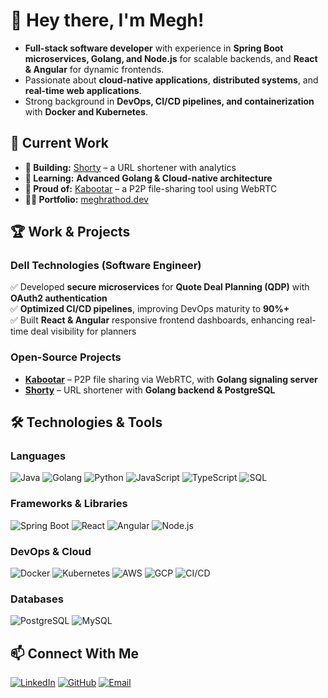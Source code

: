 # 👋 Hey there, I'm Megh!

- **Full-stack software developer** with experience in **Spring Boot microservices, Golang, and Node.js** for scalable backends, and **React & Angular** for dynamic frontends.  
- Passionate about **cloud-native applications**, **distributed systems**, and **real-time web applications**.  
- Strong background in **DevOps, CI/CD pipelines, and containerization** with **Docker and Kubernetes**.  

## 🚀 Current Work  
- **🔭 Building:** [Shorty](https://github.com/meghrathod/shorty) – a URL shortener with analytics  
- **🌱 Learning:** **Advanced Golang & Cloud-native architecture**  
- **🤝 Proud of:** [Kabootar](https://kabootar.meghrathod.dev) – a P2P file-sharing tool using WebRTC  
- **👨‍💻 Portfolio:** [meghrathod.dev](https://meghrathod.dev)  

## 🏆 Work & Projects  
### **Dell Technologies (Software Engineer)**  
✅ Developed **secure microservices** for **Quote Deal Planning (QDP)** with **OAuth2 authentication**  
✅ **Optimized CI/CD pipelines**, improving DevOps maturity to **90%+**  
✅ Built **React & Angular** responsive frontend dashboards, enhancing real-time deal visibility for planners  

### **Open-Source Projects**  
- **[Kabootar](https://kabootar.meghrathod.dev)** – P2P file sharing via WebRTC, with **Golang signaling server**  
- **[Shorty](https://sh.meghrathod.dev)** – URL shortener with **Golang backend & PostgreSQL**  

## 🛠️ Technologies & Tools  

### **Languages**  
![Java](https://img.shields.io/badge/Java-%23ED8B00.svg?style=flat&logo=openjdk&logoColor=white)  ![Golang](https://img.shields.io/badge/Go-%2300ADD8.svg?style=flat&logo=go&logoColor=white)  ![Python](https://img.shields.io/badge/Python-3776AB.svg?style=flat&logo=python&logoColor=white)  ![JavaScript](https://img.shields.io/badge/JavaScript-F7DF1E.svg?style=flat&logo=javascript&logoColor=black)  ![TypeScript](https://img.shields.io/badge/TypeScript-007ACC.svg?style=flat&logo=typescript&logoColor=white)  ![SQL](https://img.shields.io/badge/SQL-CC2927.svg?style=flat&logo=microsoft-sql-server&logoColor=white)  

### **Frameworks & Libraries**  
![Spring Boot](https://img.shields.io/badge/Spring%20Boot-6DB33F.svg?style=flat&logo=spring-boot&logoColor=white)  ![React](https://img.shields.io/badge/React-20232A.svg?style=flat&logo=react&logoColor=61DAFB)  ![Angular](https://img.shields.io/badge/Angular-DD0031.svg?style=flat&logo=angular&logoColor=white)  ![Node.js](https://img.shields.io/badge/Node.js-339933.svg?style=flat&logo=node.js&logoColor=white)  

### **DevOps & Cloud**  
![Docker](https://img.shields.io/badge/Docker-2496ED.svg?style=flat&logo=docker&logoColor=white)  ![Kubernetes](https://img.shields.io/badge/Kubernetes-326CE5.svg?style=flat&logo=kubernetes&logoColor=white)  ![AWS](https://img.shields.io/badge/AWS-232F3E.svg?style=flat&logo=amazon-aws&logoColor=white)  ![GCP](https://img.shields.io/badge/GCP-4285F4.svg?style=flat&logo=google-cloud&logoColor=white)  ![CI/CD](https://img.shields.io/badge/CI%2FCD-00A98F.svg?style=flat&logo=github-actions&logoColor=white)  

### **Databases**  
![PostgreSQL](https://img.shields.io/badge/PostgreSQL-4169E1.svg?style=flat&logo=postgresql&logoColor=white)  ![MySQL](https://img.shields.io/badge/MySQL-4479A1.svg?style=flat&logo=mysql&logoColor=white)  

## 📫 Connect With Me  
[![LinkedIn](https://img.shields.io/badge/LinkedIn-0A66C2?style=flat&logo=linkedin&logoColor=white)](https://linkedin.com/in/meghrathod)  [![GitHub](https://img.shields.io/badge/GitHub-181717?style=flat&logo=github&logoColor=white)](https://github.com/meghrathod)  [![Email](https://img.shields.io/badge/Mail-00A98F?style=flat&logo=mail.ru&logoColor=white)](mailto:me@meghrathod.dev)  
